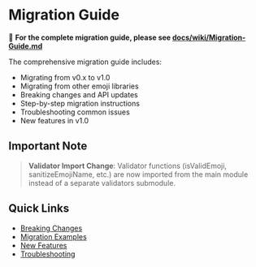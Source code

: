 # Migration Guide

📖 **For the complete migration guide, please see [docs/wiki/Migration-Guide.md](docs/wiki/Migration-Guide.md)**

The comprehensive migration guide includes:

- Migrating from v0.x to v1.0
- Migrating from other emoji libraries  
- Breaking changes and API updates
- Step-by-step migration instructions
- Troubleshooting common issues
- New features in v1.0

## Important Note

> **Validator Import Change**: Validator functions (isValidEmoji, sanitizeEmojiName, etc.) are now
> imported from the main module instead of a separate validators submodule.

## Quick Links

- [Breaking Changes](docs/wiki/Migration-Guide.md#breaking-changes)
- [Migration Examples](docs/wiki/Migration-Guide.md#migration-examples)
- [New Features](docs/wiki/Migration-Guide.md#new-features-in-v1-0)
- [Troubleshooting](docs/wiki/Migration-Guide.md#troubleshooting-migration)
